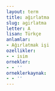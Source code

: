```yaml
---
layout: term
title: ağırlatma
slug: agirlatma
letter: A
lisan: Türkçe
anlamlar:
- Ağırlatmak işi
ozellikler:
- - isim
ornekler:
- - ''
orneklerkaynak:
- - ''
---
```


